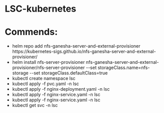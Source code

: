 # LSC-kubernetes
# Commends:
<ul>
    <li>helm repo add nfs-ganesha-server-and-external-provisioner https://kubernetes-sigs.github.io/nfs-ganesha-server-and-external-provisioner/</li>
    <li>helm install nfs-server-provisioner nfs-ganesha-server-and-external-provisioner/nfs-server-provisioner   --set storageClass.name=nfs-storage   --set storageClass.defaultClass=true</li>
    <li>kubectl create namespace lsc</li>
    <li>kubectl apply -f pvc.yaml -n lsc</li>
    <li>kubectl apply -f nginx-deployment.yaml -n lsc</li>
    <li>kubectl apply -f nginx-service.yaml -n lsc</li>
    <li>kubectl apply -f nginx-service.yaml -n lsc</li>
    <li>kubectl get svc -n lsc</li>
</ul>